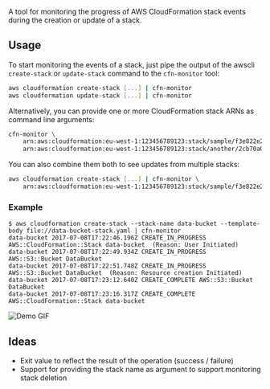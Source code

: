 A tool for monitoring the progress of AWS CloudFormation stack events during
the creation or update of a stack.

## Usage

To start monitoring the events of a stack, just pipe the output of the awscli
`create-stack` or `update-stack` command to the `cfn-monitor` tool:

```bash
aws cloudformation create-stack [...] | cfn-monitor
aws cloudformation update-stack [...] | cfn-monitor
```

Alternatively, you can provide one or more CloudFormation stack ARNs as command line arguments:
```bash
cfn-monitor \
    arn:aws:cloudformation:eu-west-1:123456789123:stack/sample/f3e822e2-1204-4805-ac46-f06fb9f90c67 \
    arn:aws:cloudformation:eu-west-1:123456789123:stack/another/2cb70a0f-377e-4aff-ae7a-a27ebf725e1a
```

You can also combine them both to see updates from multiple stacks:
```bash
aws cloudformation create-stack [...] | cfn-monitor \
    arn:aws:cloudformation:eu-west-1:123456789123:stack/sample/f3e822e2-1204-4805-ac46-f06fb9f90c67 \
```

### Example
```
$ aws cloudformation create-stack --stack-name data-bucket --template-body file://data-bucket-stack.yaml | cfn-monitor
data-bucket 2017-07-08T17:22:46.196Z CREATE_IN_PROGRESS AWS::CloudFormation::Stack data-bucket  (Reason: User Initiated)
data-bucket 2017-07-08T17:22:49.934Z CREATE_IN_PROGRESS AWS::S3::Bucket DataBucket
data-bucket 2017-07-08T17:22:51.748Z CREATE_IN_PROGRESS AWS::S3::Bucket DataBucket  (Reason: Resource creation Initiated)
data-bucket 2017-07-08T17:23:12.640Z CREATE_COMPLETE AWS::S3::Bucket DataBucket
data-bucket 2017-07-08T17:23:16.317Z CREATE_COMPLETE AWS::CloudFormation::Stack data-bucket
```

![Demo GIF](https://sjakthol.github.io/cfn-monitor-demo.gif)

## Ideas
* Exit value to reflect the result of the operation (success / failure)
* Support for providing the stack name as argument to support monitoring stack deletion
